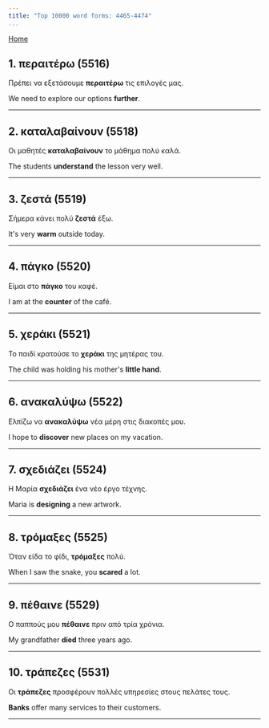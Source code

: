 ```yaml
---
title: "Top 10000 word forms: 4465-4474"
...
```


[Home](./) 

## 1. περαιτέρω (5516)

Πρέπει να εξετάσουμε **περαιτέρω** τις επιλογές μας.

We need to explore our options **further**.

---

## 2. καταλαβαίνουν (5518)

Οι μαθητές **καταλαβαίνουν** το μάθημα πολύ καλά.  

The students **understand** the lesson very well.

---

## 3. ζεστά (5519)

Σήμερα κάνει πολύ **ζεστά** έξω.  

It's very **warm** outside today.

---

## 4. πάγκο (5520)

Είμαι στο **πάγκο** του καφέ.

I am at the **counter** of the café.

---

## 5. χεράκι (5521)

Το παιδί κρατούσε το **χεράκι** της μητέρας του.  

The child was holding his mother's **little hand**.

---

## 6. ανακαλύψω (5522)

Ελπίζω να **ανακαλύψω** νέα μέρη στις διακοπές μου.

I hope to **discover** new places on my vacation.

---

## 7. σχεδιάζει (5524)

Η Μαρία **σχεδιάζει** ένα νέο έργο τέχνης.  

Maria is **designing** a new artwork.

---

## 8. τρόμαξες (5525)

Όταν είδα το φίδι, **τρόμαξες** πολύ.

When I saw the snake, you **scared** a lot.

---

## 9. πέθαινε (5529)

Ο παππούς μου **πέθαινε** πριν από τρία χρόνια.  

My grandfather **died** three years ago.

---

## 10. τράπεζες (5531)

Οι **τράπεζες** προσφέρουν πολλές υπηρεσίες στους πελάτες τους.  

**Banks** offer many services to their customers.

---

